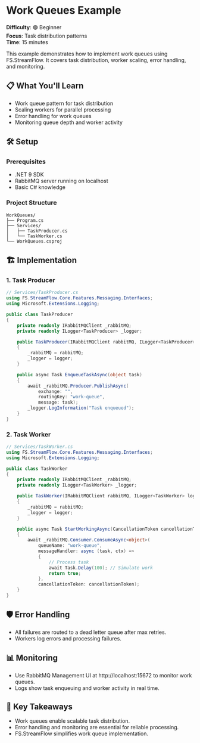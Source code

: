 # Work Queues Example

**Difficulty**: 🟢 Beginner  
**Focus**: Task distribution patterns  
**Time**: 15 minutes

This example demonstrates how to implement work queues using FS.StreamFlow. It covers task distribution, worker scaling, error handling, and monitoring.

## 📋 What You'll Learn
- Work queue pattern for task distribution
- Scaling workers for parallel processing
- Error handling for work queues
- Monitoring queue depth and worker activity

## 🛠️ Setup

### Prerequisites
- .NET 9 SDK
- RabbitMQ server running on localhost
- Basic C# knowledge

### Project Structure
```
WorkQueues/
├── Program.cs
├── Services/
│   ├── TaskProducer.cs
│   └── TaskWorker.cs
└── WorkQueues.csproj
```

## 🏗️ Implementation

### 1. Task Producer

```csharp
// Services/TaskProducer.cs
using FS.StreamFlow.Core.Features.Messaging.Interfaces;
using Microsoft.Extensions.Logging;

public class TaskProducer
{
    private readonly IRabbitMQClient _rabbitMQ;
    private readonly ILogger<TaskProducer> _logger;

    public TaskProducer(IRabbitMQClient rabbitMQ, ILogger<TaskProducer> logger)
    {
        _rabbitMQ = rabbitMQ;
        _logger = logger;
    }

    public async Task EnqueueTaskAsync(object task)
    {
        await _rabbitMQ.Producer.PublishAsync(
            exchange: "",
            routingKey: "work-queue",
            message: task);
        _logger.LogInformation("Task enqueued");
    }
}
```

### 2. Task Worker

```csharp
// Services/TaskWorker.cs
using FS.StreamFlow.Core.Features.Messaging.Interfaces;
using Microsoft.Extensions.Logging;

public class TaskWorker
{
    private readonly IRabbitMQClient _rabbitMQ;
    private readonly ILogger<TaskWorker> _logger;

    public TaskWorker(IRabbitMQClient rabbitMQ, ILogger<TaskWorker> logger)
    {
        _rabbitMQ = rabbitMQ;
        _logger = logger;
    }

    public async Task StartWorkingAsync(CancellationToken cancellationToken)
    {
        await _rabbitMQ.Consumer.ConsumeAsync<object>(
            queueName: "work-queue",
            messageHandler: async (task, ctx) =>
            {
                // Process task
                await Task.Delay(100); // Simulate work
                return true;
            },
            cancellationToken: cancellationToken);
    }
}
```

## 🛡️ Error Handling
- All failures are routed to a dead letter queue after max retries.
- Workers log errors and processing failures.

## 📊 Monitoring
- Use RabbitMQ Management UI at http://localhost:15672 to monitor work queues.
- Logs show task enqueuing and worker activity in real time.

## 🎯 Key Takeaways
- Work queues enable scalable task distribution.
- Error handling and monitoring are essential for reliable processing.
- FS.StreamFlow simplifies work queue implementation. 